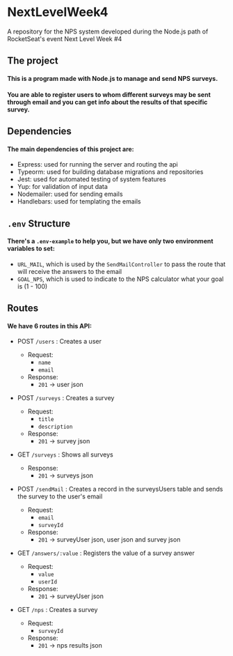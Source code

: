 # NextLevelWeek4
A repository for the NPS system developed during the Node.js path of RocketSeat's event Next Level Week #4

## The project

#### This is a program made with Node.js to manage and send NPS surveys.

#### You are able to register users to whom different surveys may be sent through email and you can get info about the results of that specific survey.

## Dependencies

#### The main dependencies of this project are:

- Express: used for running the server and routing the api
- Typeorm: used for building database migrations and repositories
- Jest: used for automated testing of system features
- Yup: for validation of input data
- Nodemailer: used for sending emails
- Handlebars: used for templating the emails

## `.env` Structure

#### There's a `.env-example` to help you, but we have only two environment variables to set:

- `URL_MAIL`, which is used by the `SendMailController` to pass the route that will receive the answers to the email
- `GOAL_NPS`, which is used to indicate to the NPS calculator what your goal is (1 - 100)

## Routes

#### We have 6 routes in this API:

- POST `/users` : Creates a user
  - Request:
    - `name`
    - `email`
  - Response:
    - `201` -> user json

- POST `/surveys` : Creates a survey
  - Request:
    - `title`
    - `description`
  - Response:
    - `201` -> survey json

- GET `/surveys` : Shows all surveys
  - Response:
    - `201` -> surveys json

- POST `/sendMail` : Creates a record in the surveysUsers table and sends the survey to the user's email
  - Request:
    - `email`
    - `surveyId`
  - Response:
    - `201` -> surveyUser json, user json and survey json

- GET `/answers/:value` : Registers the value of a survey answer
  - Request:
    - `value`
    - `userId`
  - Response:
    - `201` -> surveyUser json

- GET `/nps` : Creates a survey
  - Request:
    - `surveyId`
  - Response:
    - `201` -> nps results json
